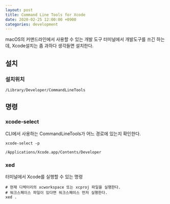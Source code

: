 ```yaml
---
layout: post
title: Command Line Tools for Xcode
date: 2020-02-25 12:00:00 +0900
categories: development
---
```


macOS의 커맨드라인에서 사용할 수 있는 개발 도구
터미널에서 개발도구를 쓰긴 하는데, Xcode설치는 좀 과하다 생각들면 설치한다.

## 설치
### 설치위치
```
/Library/Developer/CommandLineTools
```

## 명령
### xcode-select
CLI에서 사용하는 CommandLineTools가 어느 경로에 있는지 확인한다.
```
xcode-select -p
```
```
/Applications/Xcode.app/Contents/Developer
```

### xed
터미널에서 Xcode를 실행할 수 있는 명령
```
# 현재 디렉터리의 xcworkspace 또는 xcproj 파일을 실행한다.
# 워크스페이스 파일이 있다면 워크스페이스 먼저 실행한다.
xed .
```
